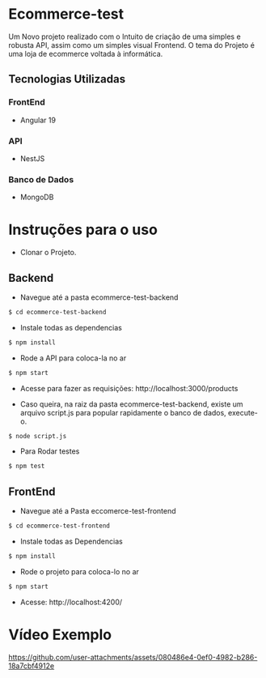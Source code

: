 # Ecommerce-test

Um Novo projeto realizado com o Intuito de criação de uma simples e robusta API, assim como um simples visual Frontend.
O tema do Projeto é uma loja de ecommerce voltada à informática.

## Tecnologias Utilizadas

### FrontEnd
- Angular 19

### API
- NestJS

### Banco de Dados
- MongoDB

# Instruções para o uso

- Clonar o Projeto.

## Backend

- Navegue até a pasta ecommerce-test-backend
 ```bash
$ cd ecommerce-test-backend
```
- Instale todas as dependencias
```bash
$ npm install
```
- Rode a API para coloca-la no ar
```bash
$ npm start
```
- Acesse para fazer as requisições: http://localhost:3000/products

- Caso queira, na raiz da pasta ecommerce-test-backend, existe um arquivo script.js para popular rapidamente o banco de dados, execute-o.
```bash
$ node script.js
```
- Para Rodar testes
```bash
$ npm test
```


## FrontEnd

- Navegue até a Pasta eccomerce-test-frontend
```bash
$ cd ecommerce-test-frontend
```
- Instale todas as Dependencias
```bash
$ npm install
```
- Rode o projeto para coloca-lo no ar
```bash
$ npm start
```
- Acesse: http://localhost:4200/

# Vídeo Exemplo

https://github.com/user-attachments/assets/080486e4-0ef0-4982-b286-18a7cbf4912e


  
